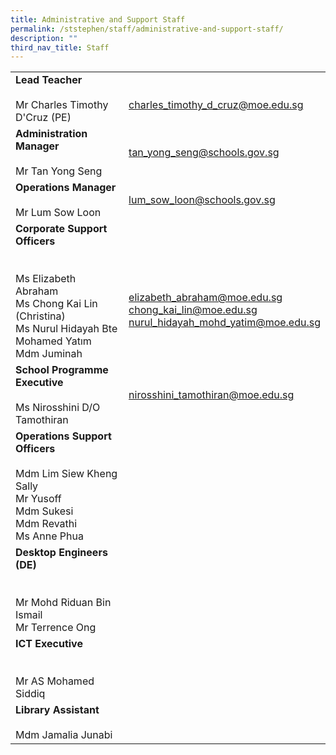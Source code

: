 ```yaml
---
title: Administrative and Support Staff
permalink: /ststephen/staff/administrative-and-support-staff/
description: ""
third_nav_title: Staff
---
```



|  	|  	|
|---	|---	|
| **Lead Teacher** <br><br>Mr Charles Timothy D'Cruz (PE) 	| <br>charles_timothy_d_cruz@moe.edu.sg 	|
| **Administration Manager**<br><br>Mr Tan Yong Seng 	| tan_yong_seng@schools.gov.sg 	|
| **Operations Manager**<br><br>Mr Lum Sow Loon 	| lum_sow_loon@schools.gov.sg 	|
| **Corporate Support Officers**<br><br><br>Ms Elizabeth Abraham<br>Ms Chong Kai Lin (Christina)<br>Ms Nurul Hidayah Bte Mohamed Yatım<br>Mdm Juminah 	| <br><br><br>elizabeth_abraham@moe.edu.sg<br>chong_kai_lin@moe.edu.sg <br>nurul_hidayah_mohd_yatim@moe.edu.sg 	|
| **School Programme Executive**<br><br>Ms Nirosshini D/O Tamothiran 	| nirosshini_tamothiran@moe.edu.sg 	|
| **Operations Support Officers**<br><br>Mdm Lim Siew Kheng Sally<br>Mr Yusoff<br>Mdm Sukesi<br>Mdm Revathi<br>Ms Anne Phua 	|  	|
| **Desktop Engineers (DE)**<br><br><br>Mr Mohd Riduan Bin Ismail<br>Mr Terrence Ong 	|  	|
| **ICT Executive**<br><br><br>Mr AS Mohamed Siddiq 	|  	|
| **Library Assistant**<br><br>Mdm Jamalia Junabi 	|  	|